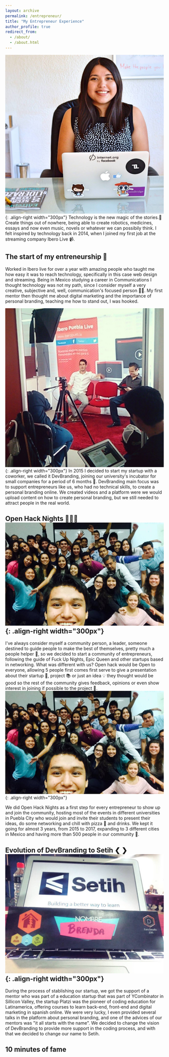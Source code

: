 ```yaml
---
layout: archive
permalink: /entrepreneur/
title: "My Entrepreneur Experience"
author_profile: true
redirect_from: 
  - /about/
  - /about.html
---
```


![profile](/images/profile1.jpeg){: .align-right width="300px"}
Technology is the new magic of the stories.🔮 Create things out of nowhere, being able to create robotics, medicines, essays and now even music, novels or whatever we can possibily think. I felt inspired by technology back in 2014, when I joined my first job at the streaming company Ibero Live 📹. 

The start of my entreneurship 👾 
------
Worked in Ibero live for over a year with amazing people who taught me how easy it was to reach technology, specifically in this case web design and streaming. Being in Mexico studying a career in Communications I thought technology was not my path, since I consider myself a very creative, subjective and, well, communication's focused person 🙌🏼. My first mentor then thought me about digital marketing and the importance of personal branding, teaching me how to stand out, I was hooked.

![profile](/images/ibero_live1.jpeg){: .align-right width="300px"}
In 2015 I decided to start my startup with a coworker, we called it DevBranding, joining our university's incubator for small companies for a period of 6 months 🐣. DevBranding main focus was to support entrepreneurs like us, who had no technical skills, to create a personal branding online. We created videos and a platform were we would upload content on how to create personal branding, but we still needed to attract people in the real world.

Open Hack Nights 👩🏻‍💻 ![profile](/images/openhack1.jpeg){: .align-right width="300px"}
------

I've always consider myself a community person, a leader, someone destined to guide people to make the best of themselves, pretty much a people helper 🤝, so we decided to start a community of entrepreneurs, following the guide of Fuck Up Nights, Epic Queen and other startups based in networking. What was different with us? Open hack would be Open to everyone, allowing 5 people first comes first serve to give a presentation about their startup 🦾, project 📚 or just an idea 💡 they thought would be good so the rest of the community gives feedback, opinions or even show interest in joining if possible to the project 👔.  ![profile](/images/openhack1.jpeg){: .align-right width="300px"}

We did Open Hack Nights as a first step for every entrepreneur to show up and join the community, hosting most of the events in different universities in Puebla City who would join and invite their students to present their ideas, do some networking and chill with pizza 🍕 and drinks. We kept it going for almost 3 years, from 2015 to 2017, expanding to 3 different cities in Mexico and having more than 500 people in our community 📣. 


Evolution of DevBranding to Setih ❮ ❯ ![profile](/images/setih1.jpeg){: .align-right width="300px"}
------

During the process of stablishing our startup, we got the support of a mentor who was part of a education startup that was part of YCombinator in Sillicon Valley, the startup Platzi was the pioneer of coding education for Latinamerica, offering courses to learn back-end, front-end and digital marketing in spanish online. We were very lucky, I even provided several talks in the platform about personal branding, and one of the advices of our mentors was "it all starts with the name". We decided to change the vision of DevBranding to provide more support in the coding process, and with that we decided to change our name to Setih. 


10 minutes of fame 
------



